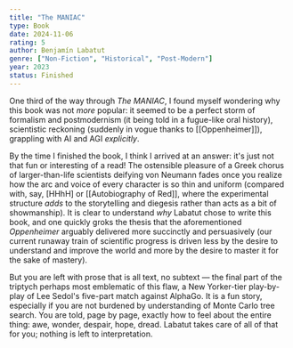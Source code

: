 ```yaml
---
title: "The MANIAC"
type: Book
date: 2024-11-06
rating: 5
author: Benjamín Labatut
genre: ["Non-Fiction", "Historical", "Post-Modern"]
year: 2023
status: Finished
---
```


One third of the way through _The MANIAC_, I found myself wondering why this book was not _more_ popular: it seemed to be a perfect storm of formalism and postmodernism (it being told in a fugue-like oral history), scientistic reckoning (suddenly in vogue thanks to [[Oppenheimer]]), grappling with AI and AGI _explicitly_.

By the time I finished the book, I think I arrived at an answer: it's just not that fun or interesting of a read! The ostensible pleasure of a Greek chorus of larger-than-life scientists deifying von Neumann fades once you realize how the arc and voice of every character is so thin and uniform (compared with, say, [HHhH] or [[Autobiography of Red]], where the experimental structure _adds_ to the storytelling and diegesis rather than acts as a bit of showmanship). It is clear to understand _why_ Labatut chose to write this book, and one quickly groks the thesis that the aforementioned _Oppenheimer_ arguably delivered more succinctly and persuasively (our current runaway train of scientific progress is driven less by the desire to understand and improve the world and more by the desire to master it for the sake of mastery).

But you are left with prose that is all text, no subtext — the final part of the triptych perhaps most emblematic of this flaw, a New Yorker-tier play-by-play of Lee Sedol's five-part match against AlphaGo. It is a fun story, especially if you are not burdened by understanding of Monte Carlo tree search. You are told, page by page, exactly how to feel about the entire thing: awe, wonder, despair, hope, dread. Labatut takes care of all of that for you; nothing is left to interpretation.
